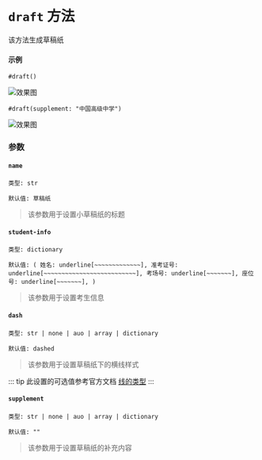 # `draft` 方法

该方法生成草稿纸

#### 示例
```typst
#draft()
```
![效果图](/draft.png)

```typst
#draft(supplement: "中国高级中学")
```
![效果图](/draft2.png)

### 参数

#### `name`

`类型: str`

`默认值: 草稿纸`
>该参数用于设置小草稿纸的标题

#### `student-info`

`类型: dictionary`

`默认值: (
    姓名: underline[~~~~~~~~~~~~~],
    准考证号: underline[~~~~~~~~~~~~~~~~~~~~~~~~~~],
    考场号: underline[~~~~~~~],
    座位号: underline[~~~~~~~],
  )`

>该参数用于设置考生信息

#### `dash`

`类型: str | none | auo | array | dictionary`

`默认值: dashed`
> 该参数用于设置草稿纸下的横线样式

::: tip
此设置的可选值参考官方文档 [线的类型](https://typst.app/docs/reference/visualize/stroke/#constructor-dash)
:::
#### `supplement`

`类型: str | none | auo | array | dictionary`

`默认值: ""`

>该参数用于设置草稿纸的补充内容
